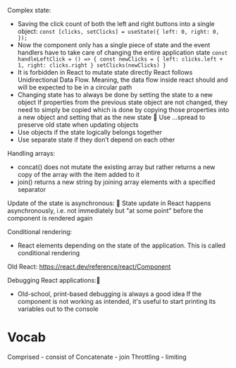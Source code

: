 Complex state:
- Saving the click count of both the left and right buttons into a single object:
`const [clicks, setClicks] = useState({
  left: 0,
  right: 0,
});`
- Now the component only has a single piece of state and the event handlers have to take care of changing the entire application state
`const handleLeftClick = () => {
  const newClicks = {
    left: clicks.left + 1,
    right: clicks.right
  }
  setClicks(newClicks)
}`
- It is forbidden in React to mutate state directly
  React follows Unidirectional Data Flow. Meaning, the data flow inside react should and will be expected to be in a circular path
- Changing state has to always be done by setting the state to a new object
  If properties from the previous state object are not changed, they need to simply be copied
  which is done by copying those properties into a new object and setting that as the new state
 Use ...spread to preserve old state when updating objects
- Use objects if the state logically belongs together
- Use separate state if they don’t depend on each other

Handling arrays:
- concat() does not mutate the existing array but rather returns a new copy of the array with the item added to it
- join() returns a new string by joining array elements with a specified separator

Update of the state is asynchronous:
󰋽 State update in React happens asynchronously, i.e. not immediately but "at some point" before the component is rendered again

Conditional rendering:
- React elements depending on the state of the application. This is called conditional rendering

Old React: https://react.dev/reference/react/Component

Debugging React applications:🐞
- Old-school, print-based debugging is always a good idea
  If the component is not working as intended, it's useful to start printing its variables out to the console


# Vocab
Comprised - consist of
Concatenate - join
Throttling - limiting
